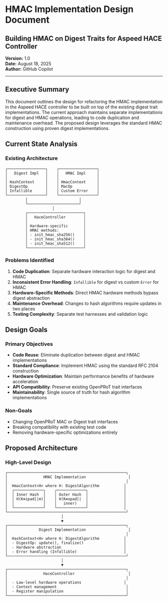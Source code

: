 # HMAC Implementation Design Document
## Building HMAC on Digest Traits for Aspeed HACE Controller

**Version:** 1.0  
**Date:** August 18, 2025  
**Author:** GitHub Copilot  

---

## Executive Summary

This document outlines the design for refactoring the HMAC implementation in the Aspeed HACE controller to be built on top of the existing digest trait implementations. The current approach maintains separate implementations for digest and HMAC operations, leading to code duplication and maintenance overhead. The proposed design leverages the standard HMAC construction using proven digest implementations.

## Current State Analysis

### Existing Architecture

```
┌─────────────────┐    ┌─────────────────┐
│   Digest Impl   │    │   HMAC Impl     │
│                 │    │                 │
│ HashContext     │    │ HmacContext     │
│ DigestOp        │    │ MacOp           │
│ Infallible      │    │ Custom Error    │
└─────────────────┘    └─────────────────┘
         │                       │
         └───────────────────────┘
                     │
         ┌─────────────────────────┐
         │   HaceController        │
         │                         │
         │ Hardware-specific       │
         │ HMAC methods:           │
         │ - init_hmac_sha256()    │
         │ - init_hmac_sha384()    │
         │ - init_hmac_sha512()    │
         └─────────────────────────┘
```

### Problems Identified

1. **Code Duplication**: Separate hardware interaction logic for digest and HMAC
2. **Inconsistent Error Handling**: `Infallible` for digest vs custom `Error` for HMAC  
3. **Hardware-Specific Methods**: Direct HMAC hardware methods bypass digest abstraction
4. **Maintenance Overhead**: Changes to hash algorithms require updates in two places
5. **Testing Complexity**: Separate test harnesses and validation logic

## Design Goals

### Primary Objectives
- **Code Reuse**: Eliminate duplication between digest and HMAC implementations
- **Standard Compliance**: Implement HMAC using the standard RFC 2104 construction
- **Hardware Optimization**: Maintain performance benefits of hardware acceleration
- **API Compatibility**: Preserve existing OpenPRoT trait interfaces
- **Maintainability**: Single source of truth for hash algorithm implementations

### Non-Goals
- Changing OpenPRoT MAC or Digest trait interfaces
- Breaking compatibility with existing test code
- Removing hardware-specific optimizations entirely

## Proposed Architecture

### High-Level Design

```
┌─────────────────────────────────────────────────────┐
│                HMAC Implementation                   │
│                                                     │
│  HmacContext<H> where H: DigestAlgorithm           │
│  ┌─────────────┐    ┌─────────────┐                │
│  │ Inner Hash  │    │ Outer Hash  │                │
│  │ H(K⊕ipad||m)│    │ H(K⊕opad||  │                │
│  │             │    │   inner)    │                │
│  └─────────────┘    └─────────────┘                │
└─────────────────────────────────────────────────────┘
                         │
                         ▼
┌─────────────────────────────────────────────────────┐
│              Digest Implementation                   │
│                                                     │
│  HashContext<H> where H: DigestAlgorithm           │
│  - DigestOp: update(), finalize()                  │
│  - Hardware abstraction                            │
│  - Error handling (Infallible)                     │
└─────────────────────────────────────────────────────┘
                         │
                         ▼
┌─────────────────────────────────────────────────────┐
│                HaceController                        │
│                                                     │
│  - Low-level hardware operations                   │
│  - Context management                               │
│  - Register manipulation                            │
└─────────────────────────────────────────────────────┘
```
